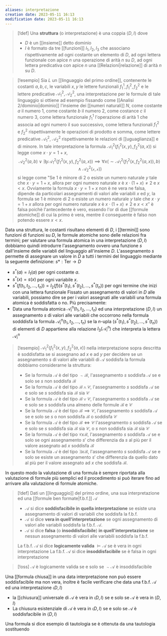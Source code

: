 ```yaml
---
aliases: interpretazione
creation date: 2023-05-11 16:13
modification date: 2023-05-11 16:13
---
```


>[!def]
>Una **struttura** (o interpretazione) è una coppia $\left< D,I \right>$ dove 
>- $D$ è un [[insieme]] detto dominio
>- $I$ è formato da tre [[funzioni]] $I_{1},I_{2},I_{3}$ che associano rispettivamente ad ogni costante un elemento di $D$, ad ogni lettera funzionale con apice $n$ una operazione di arità $n$ su $D$, ad ogni lettera predicativa con apice $n$ una [[Relazioni|relazione]] di arità $n$ su $D$.

>[!esempio]
>Sia $L$ un [[linguaggio del primo ordine]], contenente le costanti $a,b,c$, le variabili $x,y$ le lettere funzionali $f_{1}^1,f_{1}^2,f_{2}^2$ e le lettere predicative $\mathcal{A}_{1}^2,\mathcal{A}_{2}^2$, una interpretazione per le formule di tale linguaggio si ottiene ad esempio fissando come [[Analisi 2/dominio|dominio]] l'insieme dei [[numeri naturali]] $N$, come costante $a$ il numero $1$, come costante $b$ il numero $2$, come costance $c$ il numero $3$, come lettera funzionale $f_{1}^1$ l'operazione di arità $1$ che associa ad ogni numero il suo successivo, come lettera funzionali $f_{1}^2$ e $f_{2}^2$ rispettivamente le operazioni di prodotto e somma, come lettere predicative $\mathcal{A}_{1}^2$, $\mathcal{A_{2}^2}$ rispettivamente le relazioni di [[uguaglianza]] e di minore. In tale interpretazione la formula $\mathcal{A}_{1}^2(f_{1}^2(x,y),f_{2}^2(a,x))$ si legge come $x \cdot y = 1 + x$,
>$$ \mathcal{A}_{2}^2(a,b) \lor \exists y \mathcal{A}_{1}^2(f_{1}^2(x,y),f_{2}^2(a,x))\implies \forall x(\sim \mathcal{A_{1}^2}(f_{1}^2(x,f_{2}^2(a,x)),b)\land \mathcal{A_{2}^2(x,x)}) $$
>si legge come "Se $1$ è minore di $2$ o esiste un numero naturale $y$ tale che $x \cdot y = 1 + x$, allora per ogni numero naturale $x$ è $x \cdot (1 + x) \neq 2$ e $x < x$.
>Ovviamente la formula $x \cdot y = 1 + x$ non è ne vera ne falsa, dipende da particolari assegnamenti di valori alle variabili $x$ ed $y$, la formula se $1$ è minore di $2$ o esiste un numero naturale $y$ tale che $x \cdot y = 1 + x$ allora per ogni numero naturale $x$ è $x \cdot (1 + x) \neq 2$ e $x < x''$ è falsa poichè l'antecedente è vero, essendo l'or di due [[formule atomiche]] di cui la primo è vera, mentre il conseguente è falso non potendo essere $x <x$.

Data una struttura, le costanti risultano elementi di $D$, i [[termini]] sono funzioni di funzioni su $D$, le formule atomiche sono delle relazioni fra termini; per valutare una formula atomica in una interpretazione $\left< D,I \right>$ dobbiamo quindi introdurre l'assegnamento ovvero una funzione $s$ dall'insieme delle variabli del linguaggio all'insieme $D$.
L'assegnamento $s$ permette di assegnare un valore in $D$ a tutti i termini del linguaggio mediante la seguente definizione:
$s* : \text{Ter} \to D$
- $s^*(a) = I_{1}(a)$ per ogni costante $a$.
- $s^*(x) = s(x)$ per ogni variabile $x$.
- $s^*(f(t_{1},t_{2},\dots,t_{n}))=I_{2}(f)(s^* (t_{1}),s^* (t_{2}),\dots,s^*(t_{n}))$ per ogni termine che inizi con una lettera funzionale
Fissato un assegnamento di valori in $D$ alle variabili, possiamo dire se per i valori assegnati alle variabili una formula atomica è soddisfatta o no. Più precisamente:
- Data una formula atomica $\mathcal{A}_{i}^n(t_{1},t_{2},\dots,t_{n})$ ed una interpretazione $\left< D,I \right>$ un assegnamento $s$ di valori alle variabili che occorrono nella formula sodddisfa la formula $\mathcal{A}_{i}^n (t_{1},t_{2},\dots,t_{n})$ se la $n$-upla $(s^*(t_{1}),s^*(t_{2}),\dots,s^*(t_{n}))$ di elementi di $D$ appartiene alla relazione $I_{3}(\mathcal{A}_{i}^n)$ che interpreta la lettera $\mathcal{A}_{i}^n$

>[!esempio]
>$\mathcal{A}_{1}^2(f_{1}^2(x,y),f_{2}^2(a,x))$ nella interpretazione sopra descritta è soddisfatta se si assegnano ad $x$ e ad $y$ per decidere se un assegnamento $s$ di valori alle variabili di $\mathcal{A}$ soddisfa la formula dobbiamo considerarne la struttura:
>- Se la formula $\mathcal{A}$ è del tipo $\sim \mathcal{B}$, l'assegnamento $s$ soddisfa $\mathcal{A}$ se e solo se $s$ non soddisfa $\mathcal{B}$
>- Se la formula $\mathcal{A}$ è del tipo $\mathcal{B} \land \mathcal{C}$, l'assegnamento $s$ soddisfa $\mathcal{A}$ se e solo se $s$ soddisfa sia $\mathcal{B}$ sia $\mathcal{C}$
>- Se la formula $\mathcal{A}$ è del tipo $\mathcal{B} \lor \mathcal{C}$, l'assegnamento $s$ soddisfa $\mathcal{A}$ se e solo se $s$ soddisfa una almeno delle formule $\mathcal{B}$ e $\mathcal{C}$
>- Se la formula $\mathcal{A}$ è del tipo $\mathcal{B} \implies \mathcal{C}$, l'assegnamento $s$ soddisfa $\mathcal{A}$ se e solo se $s$ o non soddisfa $\mathcal{B}$ o soddisfa $\mathcal{C}$
>- Se la formula $\mathcal{A}$ è del tipo $\mathcal{B} \iff \mathcal{C}$ l'assegnamento $s$ soddisfa $\mathcal{A}$ se e solo se $s$ soddisfa sia $\mathcal{B}$ sia $\mathcal{C}$, o $s$ non soddisfa sia $\mathcal{B}$ sia $\mathcal{C}$
>- Se la formula $\mathcal{A}$ è del tipo $\forall x \mathcal{B}$, l'assegnamento $s$ soddisfa $\mathcal{A}$ se e solo se ogni assegnamento $s'$ che differenzia da $s$ al più per il valore assegnato ad $x$ soddisfa $\mathcal{B}$
>- Se la formula $\mathcal{A}$ è del tipo $\exists x \mathcal{B}$, l'assegnamento $s$ soddisfa $\mathcal{A}$ se e solo se esiste un assegnamento $s'$ che differenzia da quello dato al più per il valore assegnato ad $x$ che soddisfa $\mathcal{B}$.

In questo modo la valutazione di una formula è sempre riportata alla valutazione di formule più semplici ed il procedimento si può iterare fino ad arrivare alla valutazione di formule atomiche.

>[!def]
>Dati un [[linguaggio]] del primo ordine, una sua interpretazione ed una [[formule ben formate|f.b.f.]] $\mathcal{A}$
>- $\mathcal{A}$ si dice **soddisfacibile in quella interpretazione** se esiste una assegnamento di valori di variabili che soddisfa la f.b.f.
>- $\mathcal{A}$ si dice **vera in quell'interpretazione** se ogni assegnamento di valori alle variabili soddisfa la f.b.f. $\mathcal{A}$.
>- $\mathcal{A}$ si dice **falsa** (o **insoddisfacibile**) **in quell'interpretazione** se nessun assegnamento di valori alle variabili soddisfa la f.b.f.
>
>La f.b.f. $\mathcal{A}$ si dice **logicamente valida** $\vDash \mathcal{A}$ se è vera in ogni interpretazione
>La f.b.f. $\mathcal{A}$ si dice **insoddisfacibile** se è falsa in ogni interpretazione



>[!oss]
>$\mathcal{A}$ è logicamente valida se e solo se $\sim\mathcal{A}$ è insoddisfacibile

Una [[formula chiusa]] in una data interpretazione non può essere soddisfacibile ma non vera, inoltre è facile verificare che data una f.b.f. $\mathcal{A}$ ed una interpretazione $\left< D,I \right>$
- la [[chiusura]] universale di $\mathcal{A}$ è vera in $\left< D,I \right>$ se e solo se $\mathcal{A}$ è vera in $\left< D,I \right>$
- La chiusura esistenziale di $\mathcal{A}$ è vera in $\left< D,I \right>$ se e solo se $\mathcal{A}$ è soddisfacibile in $\left< D,I \right>$

Una formula si dice esempio di tautologia se è ottenuta da una tautologia sostituendo

